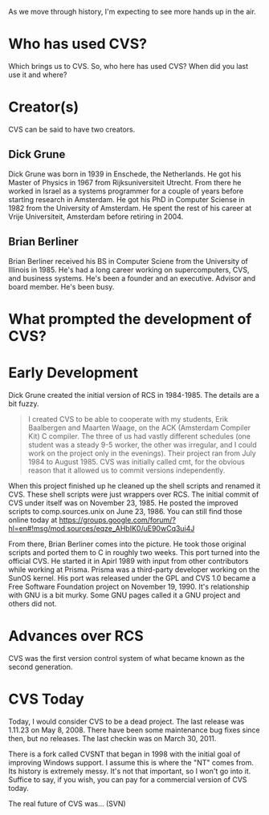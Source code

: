 As we move through history, I'm expecting to see more hands up in the air.

# Who has used CVS?
Which brings us to CVS. So, who here has used CVS? When did you last use it and where?

# Creator(s)
CVS can be said to have two creators. 

## Dick Grune
Dick Grune was born in 1939 in Enschede, the Netherlands. He got his Master of Physics in 1967 from Rijksuniversiteit Utrecht. From there he worked in Israel as a systems programmer for a couple of years before starting research in Amsterdam. He got his PhD in Computer Sciense in 1982 from the University of Amsterdam. He spent the rest of his career at Vrije Universiteit, Amsterdam before retiring in 2004.

## Brian Berliner
Brian Berliner received his BS in Computer Sciene from the University of Illinois in 1985. He's had a long career working on supercomputers, CVS, and business systems. He's been a founder and an executive. Advisor and board member. He's been busy. 

# What prompted the development of CVS?

# Early Development

Dick Grune created the initial version of RCS in 1984-1985. The details are a bit fuzzy.

> I created CVS to be able to cooperate with my students, Erik Baalbergen and Maarten Waage, on the ACK (Amsterdam Compiler Kit) C compiler. The three of us had vastly different schedules (one student was a steady 9-5 worker, the other was irregular, and I could work on the project only in the evenings). Their project ran from July 1984 to August 1985. CVS was initially called cmt, for the obvious reason that it allowed us to commit versions independently.

When this project finished up he cleaned up the shell scripts and renamed it CVS. These shell scripts were just wrappers over RCS. The initial commit of CVS under itself was on November 23, 1985. He posted the improved scripts to comp.sources.unix on June 23, 1986. You can still find those online today at https://groups.google.com/forum/?hl=en#!msg/mod.sources/eqze_AHbIK0/uE90wCq3ui4J

From there, Brian Berliner comes into the picture. He took those original scripts and ported them to C in roughly two weeks. This port turned into the official CVS. He started it in Apirl 1989 with input from other contributors while working at Prisma. Prisma was a third-party developer working on the SunOS kernel. His port was released under the GPL and CVS 1.0 became a Free Software Foundation project on November 19, 1990. It's relationship with GNU is a bit murky. Some GNU pages called it a GNU project and others did not.

# Advances over RCS
CVS was the first version control system of what became known as the second generation.

# CVS Today
Today, I would consider CVS to be a dead project. The last release was 1.11.23 on May 8, 2008. There have been some maintenance bug fixes since then, but no releases. The last checkin was on March 30, 2011.

There is a fork called CVSNT that began in 1998 with the initial goal of improving Windows support. I assume this is where the "NT" comes from. Its history is extremely messy. It's not that important, so I won't go into it. Suffice to say, if you wish, you can pay for a commercial version of CVS today.

The real future of CVS was... (SVN)